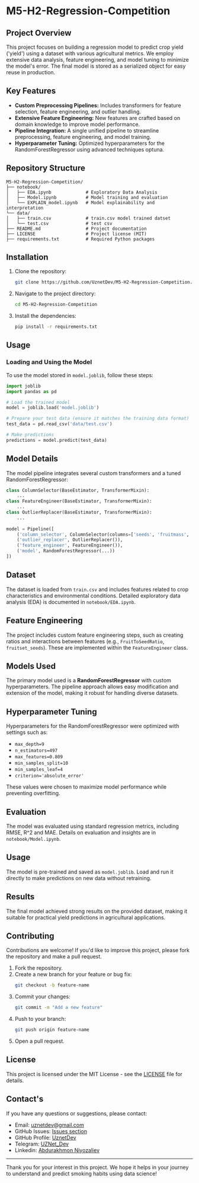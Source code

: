 # M5-H2-Regression-Competition

## Project Overview

This project focuses on building a regression model to predict crop yield ('yield') using a dataset with various agricultural metrics. We employ extensive data analysis, feature engineering, and model tuning to minimize the model's error. The final model is stored as a serialized object for easy reuse in production.

## Key Features

- **Custom Preprocessing Pipelines:** Includes transformers for feature selection, feature engineering, and outlier handling.
- **Extensive Feature Engineering:** New features are crafted based on domain knowledge to improve model performance.
- **Pipeline Integration:** A single unified pipeline to streamline preprocessing, feature engineering, and model training.
- **Hyperparameter Tuning:** Optimized hyperparameters for the RandomForestRegressor using advanced techniques optuna.

## Repository Structure

```
M5-H2-Regression-Competition/
├── notebook/
│   ├── EDA.ipynb             # Exploratory Data Analysis
│   ├── Model.ipynb           # Model training and evaluation
│   └── EXPLAIN_model.ipynb   # Model explainability and interpretation
└── data/
│   ├── train.csv             # train.csv model trained datset
│   └── test.csv              # test csv
├── README.md                 # Project documentation
├── LICENSE                   # Project license (MIT)
├── requirements.txt          # Required Python packages
```

## Installation

1. Clone the repository:

   ```bash
   git clone https://github.com/UznetDev/M5-H2-Regression-Competition.git
   ```

2. Navigate to the project directory:

   ```bash
   cd M5-H2-Regression-Competition
   ```

3. Install the dependencies:

   ```bash
   pip install -r requirements.txt
   ```

## Usage

### Loading and Using the Model

To use the model stored in `model.joblib`, follow these steps:

```python
import joblib
import pandas as pd

# Load the trained model
model = joblib.load('model.joblib')

# Prepare your test data (ensure it matches the training data format)
test_data = pd.read_csv('data/test.csv')

# Make predictions
predictions = model.predict(test_data)
```

## Model Details

The model pipeline integrates several custom transformers and a tuned RandomForestRegressor:

```python
class ColumnSelector(BaseEstimator, TransformerMixin):
    ...
class FeatureEngineer(BaseEstimator, TransformerMixin):
    ...
class OutlierReplacer(BaseEstimator, TransformerMixin):
    ...
    
model = Pipeline([
    ('column_selector', ColumnSelector(columns=['seeds', 'fruitmass', 'fruitset', 'AverageOfUpperTRange'])),
    ('outlier_replacer', OutlierReplacer()),
    ('feature_engineer', FeatureEngineer()),
    ('model', RandomForestRegressor(...))
])
```

## Dataset

The dataset is loaded from `train.csv` and includes features related to crop characteristics and environmental conditions. Detailed exploratory data analysis (EDA) is documented in `notebook/EDA.ipynb`.

## Feature Engineering

The project includes custom feature engineering steps, such as creating ratios and interactions between features (e.g., `FruitToSeedRatio`, `fruitset_seeds`). These are implemented within the `FeatureEngineer` class.

## Models Used

The primary model used is a **RandomForestRegressor** with custom hyperparameters. The pipeline approach allows easy modification and extension of the model, making it robust for handling diverse datasets.

## Hyperparameter Tuning

Hyperparameters for the RandomForestRegressor were optimized with settings such as:

- `max_depth=9`
- `n_estimators=497`
- `max_features=0.809`
- `min_samples_split=10`
- `min_samples_leaf=4`
- `criterion='absolute_error'`

These values were chosen to maximize model performance while preventing overfitting.

## Evaluation

The model was evaluated using standard regression metrics, including RMSE, R^2 and MAE. Details on evaluation and insights are in `notebook/Model.ipynb`.

## Usage

The model is pre-trained and saved as `model.joblib`. Load and run it directly to make predictions on new data without retraining.

## Results

The final model achieved strong results on the provided dataset, making it suitable for practical yield predictions in agricultural applications.

## Contributing

Contributions are welcome! If you'd like to improve this project, please fork the repository and make a pull request.

1. Fork the repository.
2. Create a new branch for your feature or bug fix:
   ```bash
   git checkout -b feature-name
   ```
3. Commit your changes:
   ```bash
   git commit -m "Add a new feature"
   ```
4. Push to your branch:
   ```bash
   git push origin feature-name
   ```
5. Open a pull request.
   

## License

This project is licensed under the MIT License - see the [LICENSE](LICENSE) file for details.

## Contact's

If you have any questions or suggestions, please contact:
- Email: uznetdev@gmail.com
- GitHub Issues: [Issues section](https://github.com/UznetDev/M5-H2-Regression-Competition/issues)
- GitHub Profile: [UznetDev](https://github.com/UznetDev/)
- Telegram: [UZNet_Dev](https://t.me/UZNet_Dev)
- Linkedin: [Abdurakhmon Niyozaliev](https://www.linkedin.com/in/abdurakhmon-niyozaliyev-%F0%9F%87%B5%F0%9F%87%B8-66545222a/)

---

Thank you for your interest in this project. We hope it helps in your journey to understand and predict smoking habits using data science!
